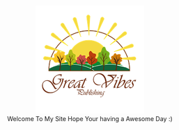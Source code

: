 <div align="center"><img src="img/Great_vibes_publishing-transparent250.png" /><br />Welcome To My Site Hope Your having a Awesome Day :)<br /><br />
